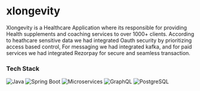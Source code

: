 # xlongevity
Xlongevity is a Healthcare Application where its responsible for providing Health supplements and coaching services to over 1000+ clients.
According to heathcare sensitive data we had integrated Oauth security by prioritizing access based control, For messaging we had integrated kafka, and for paid services we had integrated Rezorpay for secure and seamless transaction.

### Tech Stack

![Java](https://upload.wikimedia.org/wikipedia/de/e/e1/Java-Logo.svg) ![Spring Boot](https://upload.wikimedia.org/wikipedia/commons/4/44/Spring_Framework_Logo_2018.svg) ![Microservices](https://img.icons8.com/color/48/000000/microservices.png) ![GraphQL](https://upload.wikimedia.org/wikipedia/commons/thumb/1/17/GraphQL_Logo.svg/1920px-GraphQL_Logo.svg.png) ![PostgreSQL](https://upload.wikimedia.org/wikipedia/commons/2/29/Postgresql_elephant.svg)

